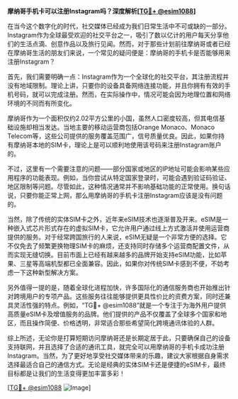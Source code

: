 **摩纳哥手机卡可以注册Instagram吗？深度解析[[TG💪+ @esim1088](https://t.me/s/esim1088)]**

在当今这个数字化的时代，社交媒体已经成为我们日常生活中不可或缺的一部分。Instagram作为全球最受欢迎的社交平台之一，吸引了数以亿计的用户每天分享他们的生活点滴、创意作品以及旅行见闻。然而，对于那些计划前往摩纳哥或者已经在摩纳哥生活的朋友们来说，一个常见的疑问便是：摩纳哥的手机卡是否能够用来注册Instagram？

首先，我们需要明确一点：Instagram作为一个全球化的社交平台，其注册流程并没有地域限制。理论上讲，只要你的设备具备网络连接功能，并且你拥有有效的手机号码，就可以完成注册。然而，在实际操作中，情况可能会因为地理位置和网络环境的不同而有所变化。

摩纳哥作为一个面积仅约2.02平方公里的小国，虽然人口密度较高，但其电信基础设施却相当发达。当地主要的移动运营商包括Orange Monaco、Monaco Telecom等，这些公司提供的服务覆盖范围广，信号质量优良。因此，如果你持有摩纳哥本地的SIM卡，理论上是可以顺利地使用该号码来注册Instagram账户的。

不过，这里有一个需要注意的问题——部分国家或地区的IP地址可能会影响某些应用程序的功能表现。例如，当你尝试从特定国家登录时，可能会遇到验证码验证、地区限制等问题。尽管如此，这种情况通常并不影响基础功能的正常使用。换句话说，只要你能正常上网，那么用摩纳哥的手机卡注册Instagram应该是没有问题的。

当然，除了传统的实体SIM卡之外，近年来eSIM技术也逐渐普及开来。eSIM是一种嵌入式芯片形式存在的虚拟SIM卡，它允许用户通过线上方式激活并使用运营商提供的服务。对于经常跨国旅行的人来说，eSIM无疑是一个非常方便的选择。它不仅免去了频繁更换物理SIM卡的麻烦，还支持同时存储多个运营商配置文件，从而实现无缝切换。目前市面上已经有越来越多的品牌开始支持eSIM功能，比如苹果、三星等高端机型都已全面兼容。因此，如果你对传统SIM卡感到不便，不妨考虑一下这种新型解决方案。

另外值得一提的是，随着全球化进程加快，许多国际化的通信服务商也开始推出针对跨境用户的专项产品。这些服务往往能够提供更具性价比的资费方案，同时还兼具灵活性强的特点。例如，“TG💪+ @esim1088”就是一个专注于为海外用户提供高质量eSIM卡及增值服务的品牌。他们提供的产品不仅覆盖了全球多个国家和地区，而且操作简便、价格透明，非常适合那些希望简化跨境通讯体验的人群。

综上所述，无论你是打算短期访问摩纳哥还是长期定居于此，只要确保自己的设备支持联网，并且选择了合适的通讯工具，就完全可以用摩纳哥的手机卡成功注册Instagram。当然，为了更好地享受社交媒体带来的乐趣，建议大家根据自身需求选择最适合自己的通信方式。无论是经典的实体SIM卡还是便捷的eSIM卡，最终目标都是让我们的生活变得更加丰富多彩！

[[TG💪+ @esim1088](https://t.me/s/esim1088) ![Image](https://i.postimg.cc/4NQfJmqS/Snipaste-2025-05-13-00-14-12.png)]